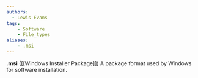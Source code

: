 ```yaml
---
authors:
  - Lewis Evans
tags:
    - Software
    - File_types
aliases:
    - .msi
---
```

**.msi** ([[Windows Installer Package]]) A package format used by Windows for software installation.
